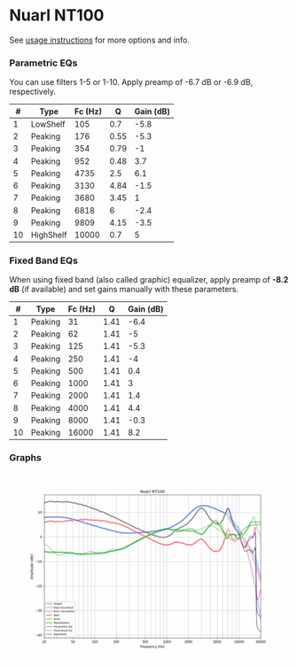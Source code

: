# Nuarl NT100
See [usage instructions](https://github.com/jaakkopasanen/AutoEq#usage) for more options and info.

### Parametric EQs
You can use filters 1-5 or 1-10. Apply preamp of -6.7 dB or -6.9 dB, respectively.

|   # | Type      |   Fc (Hz) |    Q |   Gain (dB) |
|-----|-----------|-----------|------|-------------|
|   1 | LowShelf  |       105 | 0.7  |        -5.8 |
|   2 | Peaking   |       176 | 0.55 |        -5.3 |
|   3 | Peaking   |       354 | 0.79 |        -1   |
|   4 | Peaking   |       952 | 0.48 |         3.7 |
|   5 | Peaking   |      4735 | 2.5  |         6.1 |
|   6 | Peaking   |      3130 | 4.84 |        -1.5 |
|   7 | Peaking   |      3680 | 3.45 |         1   |
|   8 | Peaking   |      6818 | 6    |        -2.4 |
|   9 | Peaking   |      9809 | 4.15 |        -3.5 |
|  10 | HighShelf |     10000 | 0.7  |         5   |

### Fixed Band EQs
When using fixed band (also called graphic) equalizer, apply preamp of **-8.2 dB** (if available) and set gains manually with these parameters.

|   # | Type    |   Fc (Hz) |    Q |   Gain (dB) |
|-----|---------|-----------|------|-------------|
|   1 | Peaking |        31 | 1.41 |        -6.4 |
|   2 | Peaking |        62 | 1.41 |        -5   |
|   3 | Peaking |       125 | 1.41 |        -5.3 |
|   4 | Peaking |       250 | 1.41 |        -4   |
|   5 | Peaking |       500 | 1.41 |         0.4 |
|   6 | Peaking |      1000 | 1.41 |         3   |
|   7 | Peaking |      2000 | 1.41 |         1.4 |
|   8 | Peaking |      4000 | 1.41 |         4.4 |
|   9 | Peaking |      8000 | 1.41 |        -0.3 |
|  10 | Peaking |     16000 | 1.41 |         8.2 |

### Graphs
![](./Nuarl%20NT100.png)
